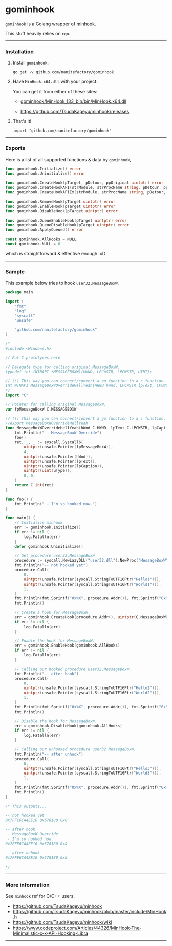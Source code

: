 # gominhook

`gominhook` is a Golang wrapper of [minhook](https://github.com/TsudaKageyu/minhook).

This stuff heavily relies on `cgo`.

- - -

### Installation

1. Install `gominhook`.
    
    `go get -v github.com/nanitefactory/gominhook`

2. Have `MinHook.x64.dll` with your project.
    
    You can get it from either of these sites:

    - [gominhook/MinHook_133_bin/bin/MinHook.x64.dll](./MinHook_133_bin/bin/MinHook.x64.dll)

    - https://github.com/TsudaKageyu/minhook/releases

3. That's it!

    `import "github.com/nanitefactory/gominhook"`

- - -

### Exports

Here is a list of all supported functions & data by `gominhook`,

```Go
func gominhook.Initialize() error
func gominhook.Uninitialize() error
```

```Go
func gominhook.CreateHook(pTarget, pDetour, ppOriginal uintptr) error
func gominhook.CreateHookAPI(strModule, strProcName string, pDetour, ppOriginal uintptr) error
func gominhook.CreateHookAPIEx(strModule, strProcName string, pDetour, ppOriginal, ppTarget uintptr) error
```

```Go
func gominhook.RemoveHook(pTarget uintptr) error
func gominhook.EnableHook(pTarget uintptr) error
func gominhook.DisableHook(pTarget uintptr) error
```

```Go
func gominhook.QueueEnableHook(pTarget uintptr) error
func gominhook.QueueDisableHook(pTarget uintptr) error
func gominhook.ApplyQueued() error
```

```Go
const gominhook.AllHooks = NULL
const gominhook.NULL = 0
```

which is straightforward & effective enough. xD

- - -

### Sample

This example below tries to hook `user32.MessageBoxW`.

```Go
package main

import (
	"fmt"
	"log"
	"syscall"
	"unsafe"

	"github.com/nanitefactory/gominhook"
)

/*
#include <Windows.h>

// Put C prototypes here

// Delegate type for calling original MessageBoxW.
typedef int (WINAPI *MESSAGEBOXW)(HWND, LPCWSTR, LPCWSTR, UINT);

// (!) This way you can connect/convert a go function to a c function.
int WINAPI MessageBoxWOverrideHellYeah(HWND hWnd, LPCWSTR lpText, LPCWSTR lpCaption, UINT uType);
*/
import "C"

// Pointer for calling original MessageBoxW.
var fpMessageBoxW C.MESSAGEBOXW

// (!) This way you can connect/convert a go function to a c function.
//export MessageBoxWOverrideHellYeah
func MessageBoxWOverrideHellYeah(hWnd C.HWND, lpText C.LPCWSTR, lpCaption C.LPCWSTR, uType C.UINT) C.int {
	fmt.Println(" - MessageBoxW Override")
	foo()
	ret, _, _ := syscall.Syscall6(
		uintptr(unsafe.Pointer(fpMessageBoxW)),
		4,
		uintptr(unsafe.Pointer(hWnd)),
		uintptr(unsafe.Pointer(lpText)),
		uintptr(unsafe.Pointer(lpCaption)),
		uintptr(uint(uType)),
		0, 0,
	)
	return C.int(ret)
}

func foo() {
	fmt.Println(" - I'm so hooked now.")
}

func main() {
	// Initialize minhook
	err := gominhook.Initialize()
	if err != nil {
		log.Fatalln(err)
	}
	defer gominhook.Uninitialize()

	// Get procedure user32.MessageBoxW
	procedure := syscall.NewLazyDLL("user32.dll").NewProc("MessageBoxW")
	fmt.Println("-- not hooked yet")
	procedure.Call(
		0,
		uintptr(unsafe.Pointer(syscall.StringToUTF16Ptr("Hello1"))),
		uintptr(unsafe.Pointer(syscall.StringToUTF16Ptr("World1"))),
		1,
	)
	fmt.Println(fmt.Sprintf("0x%X", procedure.Addr()), fmt.Sprintf("0x%X", &fpMessageBoxW), fmt.Sprintf("0x%X", fpMessageBoxW))
	fmt.Println()

	// Create a hook for MessageBoxW.
	err = gominhook.CreateHook(procedure.Addr(), uintptr(C.MessageBoxWOverrideHellYeah), uintptr(unsafe.Pointer(&fpMessageBoxW)))
	if err != nil {
		log.Fatalln(err)
	}

	// Enable the hook for MessageBoxW.
	err = gominhook.EnableHook(gominhook.AllHooks)
	if err != nil {
		log.Fatalln(err)
	}

	// Calling our hooked procedure user32.MessageBoxW.
	fmt.Println("-- after hook")
	procedure.Call(
		0,
		uintptr(unsafe.Pointer(syscall.StringToUTF16Ptr("Hello2"))),
		uintptr(unsafe.Pointer(syscall.StringToUTF16Ptr("World2"))),
		1,
	)
	fmt.Println(fmt.Sprintf("0x%X", procedure.Addr()), fmt.Sprintf("0x%X", &fpMessageBoxW), fmt.Sprintf("0x%X", fpMessageBoxW))
	fmt.Println()

	// Disable the hook for MessageBoxW.
	err = gominhook.DisableHook(gominhook.AllHooks)
	if err != nil {
		log.Fatalln(err)
	}

	// Calling our unhooked procedure user32.MessageBoxW.
	fmt.Println("-- after unhook")
	procedure.Call(
		0,
		uintptr(unsafe.Pointer(syscall.StringToUTF16Ptr("Hello3"))),
		uintptr(unsafe.Pointer(syscall.StringToUTF16Ptr("World3"))),
		1,
	)
	fmt.Println(fmt.Sprintf("0x%X", procedure.Addr()), fmt.Sprintf("0x%X", &fpMessageBoxW), fmt.Sprintf("0x%X", fpMessageBoxW))
	fmt.Println()
}

/* This outputs...

-- not hooked yet
0x7FFE6CA4EE10 0x578180 0x0

-- after hook
 - MessageBoxW Override
 - I'm so hooked now.
0x7FFE6CA4EE10 0x578180 0x&

-- after unhook
0x7FFE6CA4EE10 0x578180 0x&

*/
```

- - -

### More information

See `minhook` ref for C/C++ users.
- https://github.com/TsudaKageyu/minhook
- https://github.com/TsudaKageyu/minhook/blob/master/include/MinHook.h
- https://github.com/TsudaKageyu/minhook/wiki
- https://www.codeproject.com/Articles/44326/MinHook-The-Minimalistic-x-x-API-Hooking-Libra

- - -
